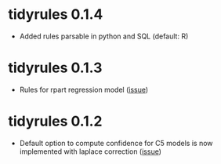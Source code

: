 # tidyrules 0.1.4

- Added rules parsable in python and SQL (default: R)

# tidyrules 0.1.3

- Rules for rpart regression model ([issue](https://github.com/talegari/tidyrules/issues/8))

# tidyrules 0.1.2

- Default option to compute confidence for C5 models is now implemented with laplace correction ([issue](https://github.com/talegari/tidyrules/issues/10))
